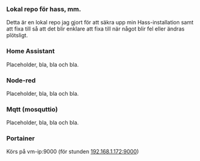 ### Lokal repo för hass, mm.

Detta är en lokal repo jag gjort för att säkra upp min Hass-installation samt att fixa till så att det blir enklare att fixa till när något blir fel eller ändras plötsligt.

### Home Assistant

Placeholder, bla, bla och bla.

### Node-red

Placeholder, bla, bla och bla.

### Mqtt (mosquttio)

Placeholder, bla, bla och bla.

### Portainer

Körs på vm-ip:9000 (för stunden [192.168.1.172:9000](http://))